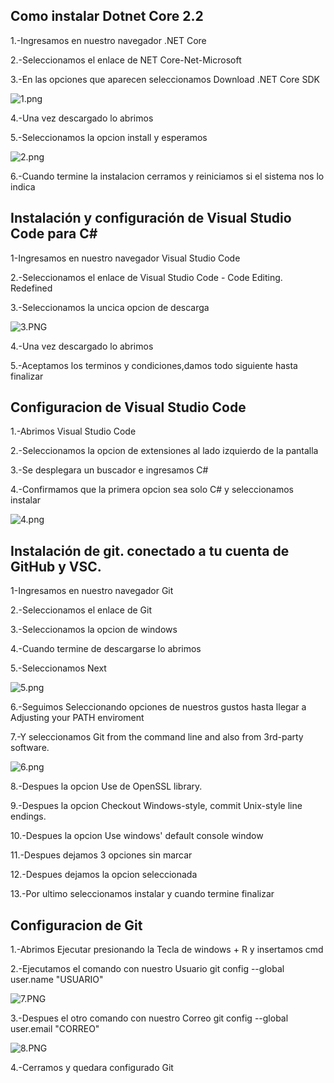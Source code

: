 
## Como instalar Dotnet Core 2.2

1.-Ingresamos en nuestro navegador .NET Core

2.-Seleccionamos el enlace de NET Core-Net-Microsoft

3.-En las opciones que aparecen seleccionamos Download .NET Core SDK

![1.png](https://github.com/Mauricio2110/Poo/blob/master/imagenes/1.png)

4.-Una vez descargado lo abrimos

5.-Seleccionamos la opcion install y esperamos

![2.png](https://github.com/Mauricio2110/Poo/blob/master/imagenes/2.png)

6.-Cuando termine la instalacion cerramos y reiniciamos si el sistema nos lo indica


## Instalación y configuración de Visual Studio Code para C#

1-Ingresamos en nuestro navegador Visual Studio Code

2.-Seleccionamos el enlace de Visual Studio Code - Code Editing. Redefined

3.-Seleccionamos la uncica opcion de descarga

![3.PNG](https://github.com/Mauricio2110/Poo/blob/master/imagenes/3.PNG)

4.-Una vez descargado lo abrimos

5.-Aceptamos los terminos y condiciones,damos todo siguiente hasta finalizar

## Configuracion de Visual Studio Code

1.-Abrimos Visual Studio Code

2.-Seleccionamos la opcion de extensiones al lado izquierdo de la pantalla

3.-Se desplegara un buscador e ingresamos C#

4.-Confirmamos que la primera opcion sea solo C# y seleccionamos instalar

![4.png](https://github.com/Mauricio2110/Poo/blob/master/imagenes/4.png)


## Instalación de git. conectado a tu cuenta de GitHub y VSC.

1-Ingresamos en nuestro navegador Git

2.-Seleccionamos el enlace de Git

3.-Seleccionamos la opcion de windows 

4.-Cuando termine de descargarse lo abrimos

5.-Seleccionamos Next

![5.png](https://github.com/Mauricio2110/Poo/blob/master/imagenes/5.png)

6.-Seguimos Seleccionando opciones de nuestros gustos hasta llegar a Adjusting your PATH enviroment

7.-Y seleccionamos Git from the command line and also from 3rd-party software.

![6.png](https://github.com/Mauricio2110/Poo/blob/master/imagenes/6.png)

8.-Despues la opcion Use de OpenSSL library.

9.-Despues la opcion Checkout Windows-style, commit Unix-style line endings.

10.-Despues la opcion Use windows' default console window

11.-Despues dejamos 3 opciones sin marcar

12.-Despues dejamos la opcion seleccionada

13.-Por ultimo seleccionamos instalar y cuando termine finalizar

## Configuracion de Git

1.-Abrimos Ejecutar presionando la Tecla de windows + R y insertamos cmd

2.-Ejecutamos el comando con nuestro Usuario  git config --global user.name "USUARIO"

![7.PNG](https://github.com/Mauricio2110/Poo/blob/master/imagenes/7.PNG)

3.-Despues el otro comando con nuestro Correo  git config --global user.email "CORREO"

![8.PNG](https://github.com/Mauricio2110/Poo/blob/master/imagenes/8.PNG)

4.-Cerramos y quedara configurado Git
